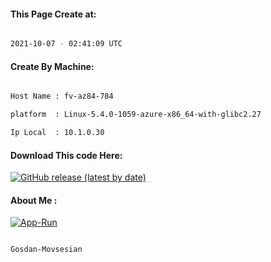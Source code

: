 
   
#### This Page Create at:

```bash

2021-10-07 - 02:41:09 UTC

```

#### Create By Machine:

```bash

Host Name : fv-az84-784

platform  : Linux-5.4.0-1059-azure-x86_64-with-glibc2.27

Ip Local  : 10.1.0.30

```
#### Download This code Here:

[![GitHub release (latest by date)](https://img.shields.io/github/v/release/Gosdan-Movsesian/Gosdan?style=for-the-badge&label=Download)](https://github.com/Gosdan-Movsesian/Gosdan/releases) 

</p> 

#### About Me :

[![App-Run](https://github.com/Gosdan-Movsesian/Gosdan/actions/workflows/App-Run.yml/badge.svg)](https://github.com/Gosdan-Movsesian/Gosdan/actions/workflows/App-Run.yml)

```bash

Gosdan-Movsesian

```

